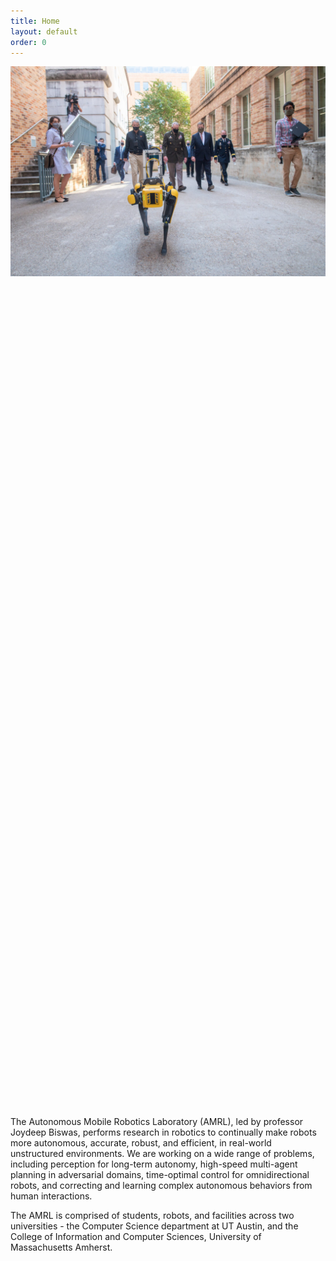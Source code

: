 ```yaml
---
title: Home
layout: default
order: 0
---
```


<link rel="stylesheet" type="text/css" href="//cdn.jsdelivr.net/npm/slick-carousel@1.8.1/slick/slick.css"/>
<link rel="stylesheet" type="text/css" href="//cdn.jsdelivr.net/npm/slick-carousel@1.8.1/slick/slick-theme.css"/>

<style>

button.slick-prev.slick-arrow::before {
color: black;
}

button.slick-next.slick-arrow::before {
color: black;
}
</style>

<div class="main_carousel">
  <div><img class="center-image" src="./assets/images/robots/AHG_Ribbon_Cutting.jpg"></div>
  <div style="visibility: hidden;"><img class="center-image" src="./assets/images/robots/smads.png"></div>
  <div style="visibility: hidden;"><img class="center-image" src="./assets/images/robots/jackal_navigation.png"></div>
  <div style="visibility: hidden;"><img class="center-image" src="./assets/images/robots/spot_stairs.png"></div>
  <div style="visibility: hidden;"><img class="center-image" src="./assets/images/robots/ut_automata.png"></div>
  <div style="visibility: hidden;"><img class="center-image" src="./assets/images/robots/automata_group.jpg"></div>
</div>

<script type="text/javascript" src="//ajax.googleapis.com/ajax/libs/jquery/1.12.4/jquery.min.js"></script>
<script type="text/javascript" src="//code.jquery.com/jquery-migrate-1.2.1.min.js"></script>
<script type="text/javascript" src="//cdn.jsdelivr.net/npm/slick-carousel@1.8.1/slick/slick.min.js"></script>

<script type="text/javascript">
$('.main_carousel').children('div').each(function () {
    $(this).css("visibility", "visible")
  });
$(document).ready(function(){
  $('.main_carousel').slick({
  autoplay: true,
  autoplaySpeed: 6250,
  fade: true,
  cssEase: 'linear',
  dots: true,
  infinite: true,
  });
});
</script>

The Autonomous Mobile Robotics Laboratory (AMRL), led by professor Joydeep
Biswas, performs research in robotics to continually make robots more
autonomous, accurate, robust, and efficient, in real-world unstructured
environments. We are working on a wide range of problems, including perception
for long-term autonomy, high-speed multi-agent planning in adversarial domains,
time-optimal control for omnidirectional robots, and correcting and learning
complex autonomous behaviors from human interactions.

The AMRL is comprised of students, robots, and facilities across two
universities - the Computer Science department
at UT Austin, and the College of Information and Computer Sciences, University
of Massachusetts Amherst.
